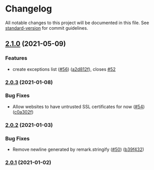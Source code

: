 # Changelog

All notable changes to this project will be documented in this file. See [standard-version](https://github.com/conventional-changelog/standard-version) for commit guidelines.

## [2.1.0](https://github.com/tmcw/linkrot/compare/v2.0.3...v2.1.0) (2021-05-09)


### Features

* create exceptions list ([#56](https://github.com/tmcw/linkrot/issues/56)) ([a2d812f](https://github.com/tmcw/linkrot/commit/a2d812fc2442ee9cd7f7f093717ec366da6318e8)), closes [#52](https://github.com/tmcw/linkrot/issues/52)

### [2.0.3](https://github.com/tmcw/linkrot/compare/v2.0.2...v2.0.3) (2021-01-08)


### Bug Fixes

* Allow websites to have untrusted SSL certificates for now ([#54](https://github.com/tmcw/linkrot/issues/54)) ([c0a302f](https://github.com/tmcw/linkrot/commit/c0a302f31a6638651a681dfb1a1f2422dea9df96))

### [2.0.2](https://github.com/tmcw/linkrot/compare/v2.0.1...v2.0.2) (2021-01-03)


### Bug Fixes

* Remove newline generated by remark.stringify ([#50](https://github.com/tmcw/linkrot/issues/50)) ([b39f432](https://github.com/tmcw/linkrot/commit/b39f4322d86539fc1435d3c7033b8d6ab5054a01))

### [2.0.1](https://github.com/tmcw/linkrot/compare/v2.0.0-beta.1...v2.0.1) (2021-01-02)
